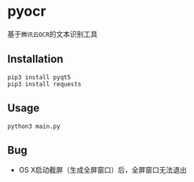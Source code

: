 # pyocr

基于`腾讯云OCR`的文本识别工具

## Installation
```
pip3 install pyqt5
pip3 install requests
```

## Usage
```
python3 main.py
```
## Bug
- OS X启动截屏（生成全屏窗口）后，全屏窗口无法退出
